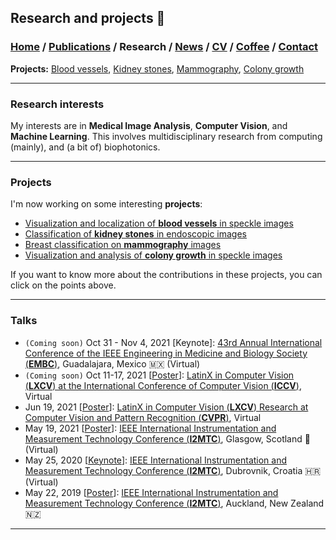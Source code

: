 ## Research and projects 📓
###  [Home](/index) / [Publications](/publications) / Research / [News](/news) / [CV](/brief_cv) / [Coffee](/coffee) / [Contact](/contact)
**Projects:** [Blood vessels](/bloodvessels), [Kidney stones](/kidneystones), [Mammography](/mammography), [Colony growth](/colonygrowth)

--- 

### Research interests

  
My interests are in **Medical Image Analysis**, **Computer Vision**, and **Machine Learning**. This involves multidisciplinary research from computing (mainly), and (a bit of) biophotonics. 
  
---
  
### Projects


I'm now working on some interesting **projects**:
*  [Visualization and localization of **blood vessels** in speckle images](/bloodvessels)
*  [Classification of **kidney stones** in endoscopic images](/kidneystones)
*  [Breast classification on **mammography** images](/mammography)
*  [Visualization and analysis of **colony growth** in speckle images](/colonygrowth)

If you want to know more about the contributions in these projects, you can click on the points above.

---


### Talks

* `(Coming soon)` Oct 31 - Nov 4, 2021 [Keynote]: [43rd Annual International Conference of the IEEE Engineering in Medicine and Biology Society (**EMBC**)](https://embc.embs.org/2021/), Guadalajara, Mexico 🇲🇽  (Virtual)
* `(Coming soon)` Oct 11-17, 2021 [[Poster](/images/iccv_poster.pdf)]: [LatinX in Computer Vision (**LXCV**) at the International Conference of Computer Vision (**ICCV**)](http://iccv2021.thecvf.com/), Virtual
* Jun 19, 2021 [[Poster](https://research.latinxinai.org/papers/cvpr/2021/png/6_poster_06.png)]: [LatinX in Computer Vision (**LXCV**) Research at Computer Vision and Pattern Recognition (**CVPR**)](https://www.latinxinai.org/cvpr-2021-about), Virtual 
* May 19, 2021 [[Poster](https://www.researchgate.net/publication/350372727_Localization_of_Blood_Vessels_in_In-Vitro_LSCI_Images_with_K-Means)]: [IEEE International Instrumentation and Measurement Technology Conference (**I2MTC**)](https://i2mtc2021.ieee-ims.org), Glasgow, Scotland 🏴󠁧󠁢󠁳󠁣󠁴󠁿   (Virtual)
* May 25, 2020 [[Keynote](https://www.researchgate.net/publication/341626117_Effect_of_the_Exposure_Time_in_Laser_Speckle_Imaging_for_Improving_Blood_Vessels_Localization_a_Wavelet_Approach)]: [IEEE International Instrumentation and Measurement Technology Conference (**I2MTC**)](https://i2mtc2020.ieee-ims.org), Dubrovnik, Croatia  🇭🇷   (Virtual)
* May 22, 2019 [[Poster](https://www.researchgate.net/publication/333146308_Visualization_of_in-vitro_Blood_Vessels_in_Contrast_Images_Based_on_Discrete_Wavelet_Transform_Decomposition)]: [IEEE International Instrumentation and Measurement Technology Conference (**I2MTC**)](https://i2mtc2020.ieee-ims.org), Auckland, New Zealand 🇳🇿

---
